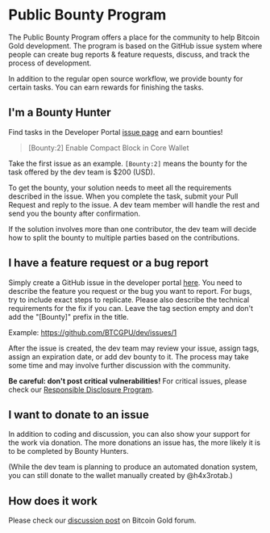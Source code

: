 # Public Bounty Program

The Public Bounty Program offers a place for the community to help Bitcoin Gold development. The program is based on the GitHub issue system where people can create bug reports & feature requests, discuss, and track the process of development.

In addition to the regular open source workflow, we provide bounty for certain tasks. You can earn rewards for finishing the tasks.

## I'm a Bounty Hunter

Find tasks in the Developer Portal [issue page](https://github.com/BTCGPU/dev/issues) and earn bounties!

> [Bounty:2] Enable Compact Block in Core Wallet

Take the first issue as an example. `[Bounty:2]` means the bounty for the task offered by the dev team is $200 (USD).

To get the bounty, your solution needs to meet all the requirements described in the issue. When you complete the task, submit your Pull Request and reply to the issue. A dev team member will handle the rest and send you the bounty after confirmation.

If the solution involves more than one contributor, the dev team will decide how to split the bounty to multiple parties based on the contributions.

## I have a feature request or a bug report

Simply create a GitHub issue in the developer portal [here](https://github.com/BTCGPU/dev/issues). You need to describe the feature you request or the bug you want to report. For bugs, try to include exact steps to replicate. Please also describe the technical requirements for the fix if you can. Leave the tag section empty and don't add the "[Bounty]" prefix in the title.

Example: https://github.com/BTCGPU/dev/issues/1

After the issue is created, the dev team may review your issue, assign tags, assign an expiration date, or add dev bounty to it. The process may take some time and may involve further discussion with the community.

**Be careful: don't post critical vulnerabilities!** For critical issues, please check our [Responsible Disclosure Program](responsible-disclosure.md).

## I want to donate to an issue

In addition to coding and discussion, you can also show your support for the work via donation. The more donations an issue has, the more likely it is to be completed by Bounty Hunters.

(While the dev team is planning to produce an automated donation system, you can still donate to the wallet manually created by @h4x3rotab.)

## How does it work

Please check our [discussion post](https://forum.btgofficial.org/t/thoughts-about-the-public-bounty-program/2670) on Bitcoin Gold forum.
